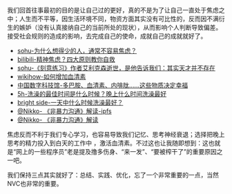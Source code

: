 我们回首往事最初的目的是让自己过的更好，真的不是为了让自己一直处于焦虑之中；人生而不平等，因生活环境不同，物资方面其实没有可比性的，反而因不满衍生的嫉妒（没有认真接纳自己的当前所处的现状），从而影响个人判断导致偏差。接受社会规则的造成的影响，去完成自己的使命，成就自己的成就就好了。

* [sohu-为什么想得少的人，通常不容易焦虑？](https://www.sohu.com/a/152341570_661493)
* [bilibili-精神焦虑？四大原则教你自救](https://www.bilibili.com/read/cv6521310)
* [sohu-《刻意练习》作者艾利克森逝世，是他告诉我们：其实天才并不存在 ](https://www.sohu.com/a/408979671_661493)
* [wikihow-如何增加血清素](https://zh.wikihow.com/%E5%A2%9E%E5%8A%A0%E8%A1%80%E6%B8%85%E7%B4%A0#_note-3)
* [中国数字科技馆-多巴胺、血清素、内啡肽……这些物质决定幸福](https://baijiahao.baidu.com/s?id=1600767706403689722&wfr=spider&for=pc)
* [5h-洗澡的最佳时间是什么时候？晚上什么时间洗澡最好](http://www.5h.com/ys/14104.html)
* [bright side-一天中什么时候洗澡最好？](https://tv.sohu.com/v/dXMvMzM4NDUwNzYwLzEyOTkzMTM2NS5zaHRtbA==.html)
* [@Nikko- 《非暴力沟通》解读-ipfs](https://hardbin.com/ipfs/QmZKrjrFdCYvJXBLv5zUJKtm61AasJMCXDKhMDrHXyyYGe)
* [@Nikko- 《非暴力沟通》解读](https://matters.news/@Nikko/%E6%88%91%E4%BB%AC%E5%8F%AF%E4%BB%A5%E6%94%B9%E5%8F%98%E5%BD%BC%E6%AD%A4-%E9%9D%9E%E6%9A%B4%E5%8A%9B%E6%B2%9F%E9%80%9A%E5%AE%9E%E7%94%A8%E6%8C%87%E5%8D%97-zdpuB3HP7Af7jafiC9a3RfVBxVk6wT2jXjW6zbt9N5129orLp)

焦虑反而不利于我们专心学习，也容易导致我们记忆、思考神经衰退；选择把晚上思考的精力投入到白天的工作中 ，激活血清素。不过这也让我随即想到：这也就是“网上的一些程序员”老是提及撸多伤身、“来一发”、“要被榨干了”的重要原因之一吧。

我们保持三点其实就好了：总结、实践、优化，忘了一个非常重要的一点，当然NVC也非常的重要。
